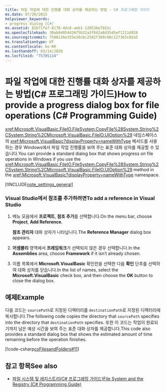 ```yaml
---
title: 파일 작업에 대한 진행률 대화 상자를 제공하는 방법 - C# 프로그래밍 가이드
ms.date: 07/20/2015
helpviewer_keywords:
- progress dialog [C#]
ms.assetid: 01b71fe7-8178-4dc8-aeb1-12053be7b51c
ms.openlocfilehash: 30ab84054d26f5b32a3f042a8d35d5ef1211d928
ms.sourcegitcommit: 7588136e355e10cbc2582f389c90c127363c02a5
ms.translationtype: HT
ms.contentlocale: ko-KR
ms.lasthandoff: 03/14/2020
ms.locfileid: "75705134"
---
```

# <a name="how-to-provide-a-progress-dialog-box-for-file-operations-c-programming-guide"></a><span data-ttu-id="ad6ac-102">파일 작업에 대한 진행률 대화 상자를 제공하는 방법(C# 프로그래밍 가이드)</span><span class="sxs-lookup"><span data-stu-id="ad6ac-102">How to provide a progress dialog box for file operations (C# Programming Guide)</span></span>
<span data-ttu-id="ad6ac-103"><xref:Microsoft.VisualBasic.FileIO.FileSystem.CopyFile%28System.String%2CSystem.String%2CMicrosoft.VisualBasic.FileIO.UIOption%29> 네임스페이스의 <xref:Microsoft.VisualBasic?displayProperty=nameWithType> 메서드를 사용하는 경우 Windows에서 파일 작업 진행률을 보여 주는 표준 대화 상자를 제공할 수 있습니다.</span><span class="sxs-lookup"><span data-stu-id="ad6ac-103">You can provide a standard dialog box that shows progress on file operations in Windows if you use the <xref:Microsoft.VisualBasic.FileIO.FileSystem.CopyFile%28System.String%2CSystem.String%2CMicrosoft.VisualBasic.FileIO.UIOption%29> method in the <xref:Microsoft.VisualBasic?displayProperty=nameWithType> namespace.</span></span>  
  
[!INCLUDE[note_settings_general](~/includes/note-settings-general-md.md)]  
  
### <a name="to-add-a-reference-in-visual-studio"></a><span data-ttu-id="ad6ac-104">Visual Studio에서 참조를 추가하려면</span><span class="sxs-lookup"><span data-stu-id="ad6ac-104">To add a reference in Visual Studio</span></span>  
  
1. <span data-ttu-id="ad6ac-105">메뉴 모음에서 **프로젝트**, **참조 추가**를 선택합니다.</span><span class="sxs-lookup"><span data-stu-id="ad6ac-105">On the menu bar, choose **Project**, **Add Reference**.</span></span>  
  
     <span data-ttu-id="ad6ac-106">**참조 관리자** 대화 상자가 나타납니다.</span><span class="sxs-lookup"><span data-stu-id="ad6ac-106">The **Reference Manager** dialog box appears.</span></span>  
  
2. <span data-ttu-id="ad6ac-107">**어셈블리** 영역에서 **프레임워크**가 선택되지 않은 경우 선택합니다.</span><span class="sxs-lookup"><span data-stu-id="ad6ac-107">In the **Assemblies** area, choose **Framework** if it isn’t already chosen.</span></span>  
  
3. <span data-ttu-id="ad6ac-108">이름 목록에서 **Microsoft.VisualBasic** 확인란을 선택한 다음 **확인** 단추를 선택하여 대화 상자를 닫습니다.</span><span class="sxs-lookup"><span data-stu-id="ad6ac-108">In the list of names, select the **Microsoft.VisualBasic** check box, and then choose the **OK** button to close the dialog box.</span></span>  
  
## <a name="example"></a><span data-ttu-id="ad6ac-109">예제</span><span class="sxs-lookup"><span data-stu-id="ad6ac-109">Example</span></span>  
 <span data-ttu-id="ad6ac-110">다음 코드는 `sourcePath`로 지정된 디렉터리를 `destinationPath`로 지정된 디렉터리에 복사합니다.</span><span class="sxs-lookup"><span data-stu-id="ad6ac-110">The following code copies the directory that `sourcePath` specifies into the directory that `destinationPath` specifies.</span></span> <span data-ttu-id="ad6ac-111">또한 이 코드는 작업이 완료되기까지 남은 예상 시간을 보여 주는 표준 대화 상자를 제공합니다.</span><span class="sxs-lookup"><span data-stu-id="ad6ac-111">This code also provides a standard dialog box that shows the estimated amount of time remaining before the operation finishes.</span></span>  
  
 [!code-csharp[csFilesandFolders#11](~/samples/snippets/csharp/VS_Snippets_VBCSharp/csFilesAndFolders/CS/FileIteration.cs#11)]  
  
## <a name="see-also"></a><span data-ttu-id="ad6ac-112">참고 항목</span><span class="sxs-lookup"><span data-stu-id="ad6ac-112">See also</span></span>

- [<span data-ttu-id="ad6ac-113">파일 시스템 및 레지스트리(C# 프로그래밍 가이드)</span><span class="sxs-lookup"><span data-stu-id="ad6ac-113">File System and the Registry (C# Programming Guide)</span></span>](./index.md)
